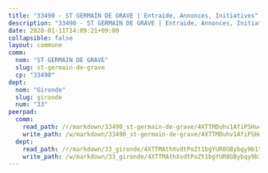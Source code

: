 ```yaml
---
title: "33490 - ST GERMAIN DE GRAVE | Entraide, Annonces, Initiatives"
description: "33490 - ST GERMAIN DE GRAVE | Entraide, Annonces, Initiatives"
date: 2020-01-11T14:09:21+09:00
collapsible: false
layout: commune
comm:
  nom: "ST GERMAIN DE GRAVE"
  slug: st-germain-de-grave
  cp: "33490"
dept:
  nom: "Gironde"
  slug: gironde
  num: "33"
peerpad:
  comm:
    read_path: /r/markdown/33490_st-germain-de-grave/4XTTMDuhv1AfiPSHu4WAAZEHjcY6UTj4KCyxSCUSyqfqvnpum
    write_path: /w/markdown/33490_st-germain-de-grave/4XTTMDuhv1AfiPSHu4WAAZEHjcY6UTj4KCyxSCUSyqfqvnpum-K3TgUWrv18WzyD3JuiYiUADbT2vkvyDCTzCPmb14hoEMWsh4vLccc4GDTfttUNFNsQmdRN28qjWxr4XxBvDAB31L4AU3bBTugqzt6jxiHK62ztUQE1xh3RH97LCLdRpEiQiCPyRR
  dept:
    read_path: /r/markdown/33_gironde/4XTTMAthXvdtPoZt1bgYUR8GBybqy9b1tLUaaKDw5iKj57LRt
    write_path: /w/markdown/33_gironde/4XTTMAthXvdtPoZt1bgYUR8GBybqy9b1tLUaaKDw5iKj57LRt-K3TgU8ogmN5s8hbKrZhkV9P1KQiFepNWXjoYRvdMTW1jt7eRXTmrjG677tN9mcUTsALjzYGgb8mvcrYPJn2Jd8cTiBmF9aZcbgdcQL1kzCPJnSf6X8tpEcGPdTr5qT6cQqEpt6oQ
---
```


